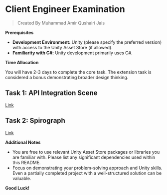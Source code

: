 
# Client Engineer Examination
> Created By Muhammad Amir Qushairi Jais

**Prerequisites**

-   **Development Environment:** Unity (please specify the preferred version) with access to the Unity Asset Store (if allowed).
-   **Familiarity with C#:** Unity development primarily uses C#.

**Time Allocation**

You will have 2-3 days to complete the core task. The extension task is considered a bonus demonstrating broader design thinking.

## Task 1: API Integration Scene
[Link](https://github.com/m-amirqushairi-jais/engineer-exam/tree/main/unity/task-1)

## Task 2: Spirograph
[Link](https://github.com/m-amirqushairi-jais/engineer-exam/tree/main/unity/task-2)

**Additional Notes**

-   You are free to use relevant Unity Asset Store packages or libraries you are familiar with. Please list any significant dependencies used within this README.
-   Focus on demonstrating your problem-solving approach and Unity skills. Even a partially completed project with a well-structured solution can be valuable.

**Good Luck!**
